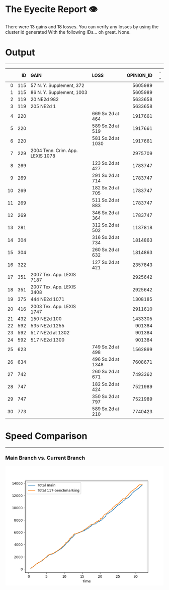 # The Eyecite Report :eye:
There were 13 gains and 18 losses.
You can verify any losses by using the cluster id generated
With the following IDs... oh great. None.

# Output
---------

|    |   ID | GAIN                             | LOSS              |   OPINION_ID |   -- |
|---:|-----:|:---------------------------------|:------------------|-------------:|-----:|
|  0 |  115 | 57 N. Y. Supplement, 372         |                   |      5605989 |      |
|  1 |  115 | 86 N. Y. Supplement, 1003        |                   |      5605989 |      |
|  2 |  119 | 20 NE2d 982                      |                   |      5633658 |      |
|  3 |  119 | 205 NE2d 1                       |                   |      5633658 |      |
|  4 |  220 |                                  | 669 So.2d at 464  |      1917661 |      |
|  5 |  220 |                                  | 589 So.2d at 519  |      1917661 |      |
|  6 |  220 |                                  | 581 So.2d at 1030 |      1917661 |      |
|  7 |  229 | 2004 Tenn. Crim. App. LEXIS 1078 |                   |      2975709 |      |
|  8 |  269 |                                  | 123 So.2d at 427  |      1783747 |      |
|  9 |  269 |                                  | 291 So.2d at 714  |      1783747 |      |
| 10 |  269 |                                  | 182 So.2d at 705  |      1783747 |      |
| 11 |  269 |                                  | 511 So.2d at 883  |      1783747 |      |
| 12 |  269 |                                  | 346 So.2d at 364  |      1783747 |      |
| 13 |  281 |                                  | 312 So.2d at 502  |      1137818 |      |
| 14 |  304 |                                  | 316 So.2d at 734  |      1814863 |      |
| 15 |  304 |                                  | 260 So.2d at 632  |      1814863 |      |
| 16 |  322 |                                  | 127 So.2d at 421  |      2357843 |      |
| 17 |  351 | 2007 Tex. App. LEXIS 7187        |                   |      2925642 |      |
| 18 |  351 | 2007 Tex. App. LEXIS 3408        |                   |      2925642 |      |
| 19 |  375 | 444 NE2d 1071                    |                   |      1308185 |      |
| 20 |  416 | 2003 Tex. App. LEXIS 1747        |                   |      2911610 |      |
| 21 |  432 | 150 NE2d 100                     |                   |      1433305 |      |
| 22 |  592 | 535 NE2d 1255                    |                   |       901384 |      |
| 23 |  592 | 517 NE2d at 1302                 |                   |       901384 |      |
| 24 |  592 | 517 NE2d 1300                    |                   |       901384 |      |
| 25 |  623 |                                  | 749 So.2d at 498  |      1562899 |      |
| 26 |  634 |                                  | 496 So.2d at 1348 |      7608671 |      |
| 27 |  742 |                                  | 260 So.2d at 671  |      7493362 |      |
| 28 |  747 |                                  | 182 So.2d at 424  |      7521989 |      |
| 29 |  747 |                                  | 350 So.2d at 797  |      7521989 |      |
| 30 |  773 |                                  | 589 So.2d at 210  |      7740423 |      |\n\n
# Speed Comparison
-------------------
### Main Branch vs. Current Branch
![image](https://github.com/flooie/pingme/blob/main/pr8-time-comparison.png?raw=true)
